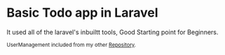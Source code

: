 <h1>Basic Todo app in Laravel</h1>
<p>It used all of the laravel's inbuiltt tools, Good Starting point for Beginners.</p>
<small>UserManagement included from my other <a href="https://github.com/BugsBunny421?tab=repositories">Repository</a>.</small>
